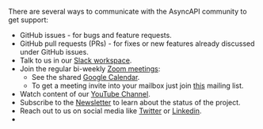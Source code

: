 There are several ways to communicate with the AsyncAPI community to get support:

* GitHub issues - for bugs and feature requests.
* GitHub pull requests (PRs) - for fixes or new features already discussed under GitHub issues.
* Talk to us in our [Slack workspace](https://www.asyncapi.com/slack-invite).
* Join the regular bi-weekly [Zoom meetings](https://zoom.us/j/165106914):
  * See the shared [Google Calendar](https://calendar.google.com/calendar?cid=dGJyYmZxNGRlNWJjbmd0OG9rdmV2NGxzdGtAZ3JvdXAuY2FsZW5kYXIuZ29vZ2xlLmNvbQ). 
  * To get a meeting invite into your mailbox just join [this](https://groups.google.com/forum/#!forum/asyncapi-users) mailing list.
* Watch content of our [YouTube Channel](https://www.youtube.com/playlist?list=PLbi1gRlP7pijUwZJErzyYf_Rc-PWu4lXS).
* Subscribe to the [Newsletter](https://www.asyncapi.com/subscribe/) to learn about the status of the project.
* Reach out to us on social media like [Twitter](https://twitter.com/AsyncAPISpec) or [Linkedin](https://www.linkedin.com/company/asyncapi/).
* 
